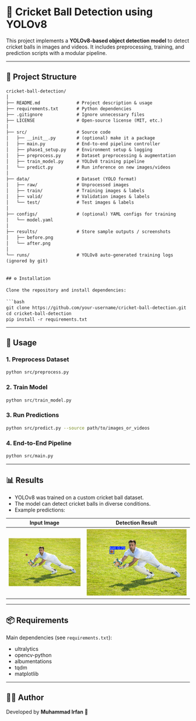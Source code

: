 # 🏏 Cricket Ball Detection using YOLOv8  

This project implements a **YOLOv8-based object detection model** to detect cricket balls in images and videos. It includes preprocessing, training, and prediction scripts with a modular pipeline.  

---

## 📂 Project Structure  

```
cricket-ball-detection/
│
├── README.md              # Project description & usage
├── requirements.txt       # Python dependencies
├── .gitignore             # Ignore unnecessary files
├── LICENSE                # Open-source license (MIT, etc.)
│
├── src/                   # Source code
│   ├── __init__.py        # (optional) make it a package
│   ├── main.py            # End-to-end pipeline controller
│   ├── phase1_setup.py    # Environment setup & logging
│   ├── preprocess.py      # Dataset preprocessing & augmentation
│   ├── train_model.py     # YOLOv8 training pipeline
│   └── predict.py         # Run inference on new images/videos
│
├── data/                  # Dataset (YOLO format)
│   ├── raw/               # Unprocessed images
│   ├── train/             # Training images & labels
│   ├── valid/             # Validation images & labels
│   └── test/              # Test images & labels
│
├── configs/               # (optional) YAML configs for training
│   └── model.yaml
│
├── results/               # Store sample outputs / screenshots
│   ├── before.png
│   └── after.png
│
└── runs/                  # YOLOv8 auto-generated training logs (ignored by git)


## ⚙️ Installation  

Clone the repository and install dependencies:

```bash
git clone https://github.com/your-username/cricket-ball-detection.git
cd cricket-ball-detection
pip install -r requirements.txt
```

---

## 🚀 Usage  

### 1. Preprocess Dataset  
```bash
python src/preprocess.py
```

### 2. Train Model  
```bash
python src/train_model.py
```

### 3. Run Predictions  
```bash
python src/predict.py --source path/to/images_or_videos
```

### 4. End-to-End Pipeline  
```bash
python src/main.py
```

---

## 📊 Results  

- YOLOv8 was trained on a custom cricket ball dataset.  
- The model can detect cricket balls in diverse conditions.  
- Example predictions:  

| Input Image | Detection Result |
|-------------|------------------|
| ![input](examples/Before.jpg) | ![output](examples/After.png) |

---

## 📦 Requirements  

Main dependencies (see `requirements.txt`):  
- ultralytics  
- opencv-python  
- albumentations  
- tqdm  
- matplotlib  

---

## 👨‍💻 Author  

Developed by **Muhammad Irfan** 🚀  





